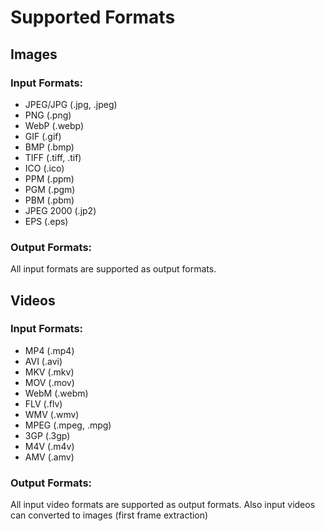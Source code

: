 # Supported Formats

## Images
### Input Formats:
- JPEG/JPG (.jpg, .jpeg)
- PNG (.png)
- WebP (.webp)
- GIF (.gif)
- BMP (.bmp)
- TIFF (.tiff, .tif)
- ICO (.ico)
- PPM (.ppm)
- PGM (.pgm)
- PBM (.pbm)
- JPEG 2000 (.jp2)
- EPS (.eps)

### Output Formats:
All input formats are supported as output formats.

## Videos
### Input Formats:
- MP4 (.mp4)
- AVI (.avi)
- MKV (.mkv)
- MOV (.mov)
- WebM (.webm)
- FLV (.flv)
- WMV (.wmv)
- MPEG (.mpeg, .mpg)
- 3GP (.3gp)
- M4V (.m4v)
- AMV (.amv)

### Output Formats:
All input video formats are supported as output formats.
Also input videos can converted to images (first frame extraction)
